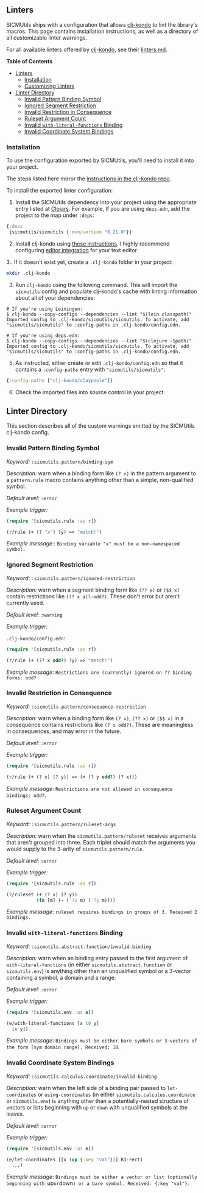 ## Linters

SICMUtils ships with a configuration that allows
[clj-kondo](https://github.com/clj-kondo/clj-kondo) to lint the library's
macros. This page contains installation instructions, as well as a directory of
all customizable linter warnings.

For all available linters offered by
[clj-kondo](https://github.com/clj-kondo/clj-kondo), see their
[linters.md](https://github.com/clj-kondo/clj-kondo/blob/master/doc/linters.md).

<!-- markdown-toc start - Don't edit this section. Run M-x markdown-toc-refresh-toc -->
**Table of Contents**

- [Linters](#linters)
    - [Installation](#installation)
    - [Customizing Linters](#customizing-linters)
- [Linter Directory](#linter-directory)
    - [Invalid Pattern Binding Symbol](#invalid-pattern-binding-symbol)
    - [Ignored Segment Restriction](#ignored-segment-restriction)
    - [Invalid Restriction in Consequence](#invalid-restriction-in-consequence)
    - [Ruleset Argument Count](#ruleset-argument-count)
    - [Invalid `with-literal-functions` Binding](#invalid-with-literal-functions-binding)
    - [Invalid Coordinate System Bindings](#invalid-coordinate-system-bindings)

<!-- markdown-toc end -->

### Installation

To use the configuration exported by SICMUtils, you'll need to install it into
your project.

The steps listed here mirror the [instructions in the clj-kondo
repo](https://github.com/clj-kondo/clj-kondo/blob/master/doc/config.md#importing).

To install the exported linter configuration:

1. Install the SICMUtils dependency into your project using the appropriate
   entry listed at [Clojars](https://clojars.org/sicmutils). For example, If you
   are using `deps.edn`, add the project to the map under `:deps`:

```clj
{:deps
 {sicmutils/sicmutils {:mvn/version "0.21.0"}}
```

2. Install clj-kondo using [these
   instructions](https://github.com/clj-kondo/clj-kondo/blob/master/doc/install.md).
   I highly recommend configuring [editor
   integration](https://github.com/clj-kondo/clj-kondo/blob/master/doc/editor-integration.md)
   for your text editor.

3.. If it doesn't exist yet, create a `.clj-kondo` folder in your project:

```sh
mkdir .clj-kondo
```

3. Run `clj-kondo` using the following command. This will import the `sicmutils`
   config and populate clj-kondo's cache with linting information about all of
   your dependencies:

```shellsession
# If you're using Leiningen:
$ clj-kondo --copy-configs --dependencies --lint "$(lein classpath)"
Imported config to .clj-kondo/sicmutils/sicmutils. To activate, add "sicmutils/sicmutils" to :config-paths in .clj-kondo/config.edn.

# If you're using deps.edn:
$ clj-kondo --copy-configs --dependencies --lint "$(clojure -Spath)"
Imported config to .clj-kondo/sicmutils/sicmutils. To activate, add "sicmutils/sicmutils" to :config-paths in .clj-kondo/config.edn.
```

5. As instructed, either create or edit `.clj-kondo/config.edn` so that it contains a `:config-paths` entry with `"sicmutils/sicmutils"`:

```clj
{:config-paths ["clj-kondo/claypoole"]}
```

6. Check the imported files into source control in your project.

## Linter Directory

This section describes all of the custom warnings emitted by the SICMUtils clj-kondo config.

### Invalid Pattern Binding Symbol

*Keyword:* `:sicmutils.pattern/binding-sym`

*Description:* warn when a binding form like `(? x)` in the pattern argument to
a `pattern.rule` macro contains anything other than a simple, non-qualified
symbol.

*Default level:* `:error`

*Example trigger:*

``` clojure
(require '[sicmutils.rule :as r])

(r/rule (+ (? "x") ?y) => "match!")
```

*Example message:*: `Binding variable "x" must be a non-namespaced symbol.`

### Ignored Segment Restriction

*Keyword:* `:sicmutils.pattern/ignored-restriction`

*Description:* warn when a segment binding form like `(?? x)` or `($$ x)`
contain restrictions like `(?? x all-odd?)`. These don't error but aren't
currently used.

*Default level:* `:warning`

*Example trigger:*

`.clj-kondo/config.edn`:

``` clojure
(require '[sicmutils.rule :as r])

(r/rule (+ (?? x odd?) ?y) => "match!")
```

*Example message*: `Restrictions are (currently) ignored on ?? binding forms: odd?`

### Invalid Restriction in Consequence

*Keyword:* `:sicmutils.pattern/consequence-restriction`

*Description:* warn when a binding form like `(? x)`, `(?? x)` or `($$ x)` in a
consequence contains restrictions like `(? x odd?)`. These are meaningless in
consequences, and may error in the future.

*Default level:* `:error`

*Example trigger:*

``` clojure
(require '[sicmutils.rule :as r])

(r/rule (+ (? x) (? y)) => (+ (? y odd?) (? x)))
```

*Example message*: `Restrictions are not allowed in consequence bindings: odd?`.

### Ruleset Argument Count

*Keyword:* `:sicmutils.pattern/ruleset-args`

*Description:* warn when the `sicmutils.pattern/ruleset` receives arguments that
aren't grouped into three. Each triplet should match the arguments you would
supply to the 3-arity of `sicmutils.pattern/rule`.

*Default level:* `:error`

*Example trigger:*

``` clojure
(require '[sicmutils.rule :as r])

(r/ruleset (+ (? x) (? y))
           (fn [m] (- ('?x m) ('?y m))))
```

*Example message*: `ruleset requires bindings in groups of 3. Received 2 bindings.`

### Invalid `with-literal-functions` Binding

*Keyword:* `:sicmutils.abstract.function/invalid-binding`

*Description:* warn when an binding entry passed to the first argument of
`with-literal-functions` (in either `sicmutils.abstract.function` or
`sicmutils.env`) is anything other than an unqualified symbol or a 3-vector
containing a symbol, a domain and a range.

*Default level:* `:error`

*Example trigger:*

``` clojure
(require '[sicmutils.env :as e])

(e/with-literal-functions [x 10 y]
  [x y])
```

*Example message*: `Bindings must be either bare symbols or 3-vectors of the form [sym domain range]. Received: 10`.

### Invalid Coordinate System Bindings

*Keyword:* `:sicmutils.calculus.coordinate/invalid-binding`

*Description:* warn when the left side of a binding pair passed to
`let-coordinates` or `using-coordinates` (in either
`sicmutils.calculus.coordinate` or `sicmutils.env`) is anything other than a
potentially-nested structure of vectors or lists beginning with `up` or `down`
with unqualified symbols at the leaves.

*Default level:* `:error`

*Example trigger:*

```clj
(require '[sicmutils.env :as e])

(e/let-coordinates [[x (up {:key "val"})] R3-rect]
  ,,,)
```

*Example message*: `Bindings must be either a vector or list (optionally beginning with `up` or `down`) or a bare symbol. Received: {:key "val"}`.
